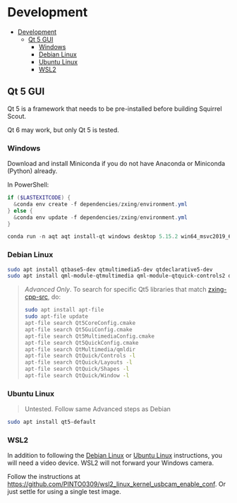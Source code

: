 # Development

- [Development](#development)
  - [Qt 5 GUI](#qt-5-gui)
    - [Windows](#windows)
    - [Debian Linux](#debian-linux)
    - [Ubuntu Linux](#ubuntu-linux)
    - [WSL2](#wsl2)

## Qt 5 GUI

Qt 5 is a framework that needs to be pre-installed before building Squirrel Scout.

Qt 6 may work, but only Qt 5 is tested.

### Windows

Download and install Miniconda if you do not have Anaconda or Miniconda (Python) already.

In PowerShell:

```powershell
if ($LASTEXITCODE) {
  &conda env create -f dependencies/zxing/environment.yml
} else {
  &conda env update -f dependencies/zxing/environment.yml
}

conda run -n aqt aqt install-qt windows desktop 5.15.2 win64_msvc2019_64 -m all
```

### Debian Linux

```sh
sudo apt install qtbase5-dev qtmultimedia5-dev qtdeclarative5-dev
sudo apt install qml-module-qtmultimedia qml-module-qtquick-controls2 qml-module-qtquick-layouts qml-module-qtquick-shapes qml-module-qtquick-window2
```

> *Advanced Only*. To search for specific Qt5 libraries that match
> [zxing-cpp-src](build_dev/_deps/zxing-cpp-src/example/CMakeLists.txt),
> do:
>
> ```sh
> sudo apt install apt-file
> sudo apt-file update
> apt-file search Qt5CoreConfig.cmake
> apt-file search Qt5GuiConfig.cmake
> apt-file search Qt5MultimediaConfig.cmake
> apt-file search Qt5QuickConfig.cmake
> apt-file search QtMultimedia/qmldir
> apt-file search QtQuick/Controls -l
> apt-file search QtQuick/Layouts -l
> apt-file search QtQuick/Shapes -l
> apt-file search QtQuick/Window -l
> ```

### Ubuntu Linux

> Untested. Follow same Advanced steps as Debian

```sh
sudo apt install qt5-default
```

### WSL2

In addition to following the [Debian Linux](#debian-linux) or
[Ubuntu Linux](#ubuntu-linux) instructions, you will need
a video device. WSL2 will not forward your Windows camera.

Follow the instructions at https://github.com/PINTO0309/wsl2_linux_kernel_usbcam_enable_conf.
Or just settle for using a single test image.
